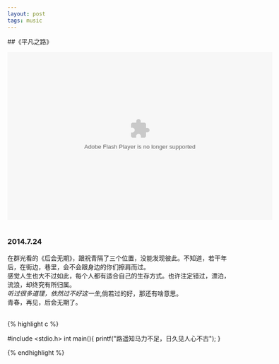 ```yaml
---
layout: post
tags: music
---
```



##《平凡之路》
<div style:"height:500px">
<embed src="http://cloud.video.taobao.com/play/u/1628963927/e/1/t/1/p/2/13257191.swf" quality="high" width="600px" height="380px" align="middle" allowScriptAccess="never" allowFullScreen="true" type="application/x-shockwave-flash"></embed>
</div>
<br>     

### 2014.7.24

在群光看的《后会无期》，跟祝青隔了三个位置，没能发现彼此。不知道，若干年后，在街边，巷里，会不会跟身边的你们擦肩而过。        
感觉人生也大不过如此，每个人都有适合自己的生存方式。也许注定错过，漂泊，流浪，却终究有所归属。      
*听过很多道理，依然过不好这一生*,倘若过的好，那还有啥意思。     
青春，再见，后会无期了。    


<br>
{% highlight c %}

#include <stdio.h>
int main(){
   printf("路遥知马力不足，日久见人心不古");
}

{% endhighlight  %}
<br>
<br>
  
    

